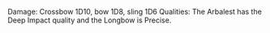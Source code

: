 Damage: Crossbow 1D10, bow 1D8, sling 1D6 
Qualities: The Arbalest has the Deep Impact quality and the Longbow is Precise.